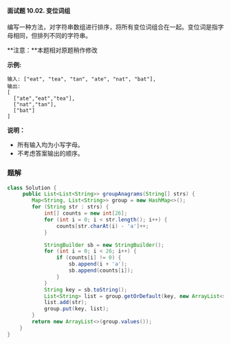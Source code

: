 #### 面试题 10.02. 变位词组

编写一种方法，对字符串数组进行排序，将所有变位词组合在一起。变位词是指字母相同，但排列不同的字符串。

**注意：**本题相对原题稍作修改

**示例:**

```shell
输入: ["eat", "tea", "tan", "ate", "nat", "bat"],
输出:
[
  ["ate","eat","tea"],
  ["nat","tan"],
  ["bat"]
]
```

**说明：**

- 所有输入均为小写字母。
- 不考虑答案输出的顺序。

### 题解

```java
class Solution {
     public List<List<String>> groupAnagrams(String[] strs) {
        Map<String, List<String>> group = new HashMap<>();
        for (String str : strs) {
            int[] counts = new int[26];
            for (int i = 0; i < str.length(); i++) {
                counts[str.charAt(i) - 'a']++;
            }

            StringBuilder sb = new StringBuilder();
            for (int i = 0; i < 26; i++) {
                if (counts[i] != 0) {
                    sb.append(i + 'a');
                    sb.append(counts[i]);
                }
            }
            String key = sb.toString();
            List<String> list = group.getOrDefault(key, new ArrayList<>());
            list.add(str);
            group.put(key, list);
        }
        return new ArrayList<>(group.values());
    }
}
```

